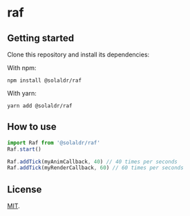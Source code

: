# raf
## Getting started

Clone this repository and install its dependencies:

With npm:
```
npm install @solaldr/raf
```

With yarn:
```
yarn add @solaldr/raf
```


## How to use 

``` javascript 
import Raf from '@solaldr/raf'
Raf.start()

Raf.addTick(myAnimCallback, 40) // 40 times per seconds
Raf.addTick(myRenderCallback, 60) // 60 times per seconds
```

## License

[MIT](LICENSE).
